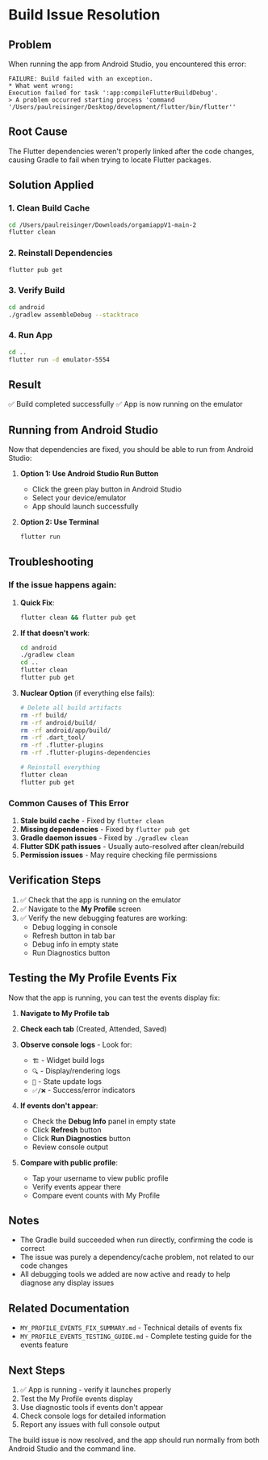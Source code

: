 # Build Issue Resolution

## Problem
When running the app from Android Studio, you encountered this error:
```
FAILURE: Build failed with an exception.
* What went wrong:
Execution failed for task ':app:compileFlutterBuildDebug'.
> A problem occurred starting process 'command '/Users/paulreisinger/Desktop/development/flutter/bin/flutter''
```

## Root Cause
The Flutter dependencies weren't properly linked after the code changes, causing Gradle to fail when trying to locate Flutter packages.

## Solution Applied

### 1. Clean Build Cache
```bash
cd /Users/paulreisinger/Downloads/orgamiappV1-main-2
flutter clean
```

### 2. Reinstall Dependencies
```bash
flutter pub get
```

### 3. Verify Build
```bash
cd android
./gradlew assembleDebug --stacktrace
```

### 4. Run App
```bash
cd ..
flutter run -d emulator-5554
```

## Result
✅ Build completed successfully
✅ App is now running on the emulator

## Running from Android Studio

Now that dependencies are fixed, you should be able to run from Android Studio:

1. **Option 1: Use Android Studio Run Button**
   - Click the green play button in Android Studio
   - Select your device/emulator
   - App should launch successfully

2. **Option 2: Use Terminal**
   ```bash
   flutter run
   ```

## Troubleshooting

### If the issue happens again:

1. **Quick Fix**:
   ```bash
   flutter clean && flutter pub get
   ```

2. **If that doesn't work**:
   ```bash
   cd android
   ./gradlew clean
   cd ..
   flutter clean
   flutter pub get
   ```

3. **Nuclear Option** (if everything else fails):
   ```bash
   # Delete all build artifacts
   rm -rf build/
   rm -rf android/build/
   rm -rf android/app/build/
   rm -rf .dart_tool/
   rm -rf .flutter-plugins
   rm -rf .flutter-plugins-dependencies
   
   # Reinstall everything
   flutter clean
   flutter pub get
   ```

### Common Causes of This Error

1. **Stale build cache** - Fixed by `flutter clean`
2. **Missing dependencies** - Fixed by `flutter pub get`
3. **Gradle daemon issues** - Fixed by `./gradlew clean`
4. **Flutter SDK path issues** - Usually auto-resolved after clean/rebuild
5. **Permission issues** - May require checking file permissions

## Verification Steps

1. ✅ Check that the app is running on the emulator
2. ✅ Navigate to the **My Profile** screen
3. ✅ Verify the new debugging features are working:
   - Debug logging in console
   - Refresh button in tab bar
   - Debug info in empty state
   - Run Diagnostics button

## Testing the My Profile Events Fix

Now that the app is running, you can test the events display fix:

1. **Navigate to My Profile tab**
2. **Check each tab** (Created, Attended, Saved)
3. **Observe console logs** - Look for:
   - `🏗️` - Widget build logs
   - `🔍` - Display/rendering logs
   - `🔄` - State update logs
   - `✅/❌` - Success/error indicators

4. **If events don't appear**:
   - Check the **Debug Info** panel in empty state
   - Click **Refresh** button
   - Click **Run Diagnostics** button
   - Review console output

5. **Compare with public profile**:
   - Tap your username to view public profile
   - Verify events appear there
   - Compare event counts with My Profile

## Notes

- The Gradle build succeeded when run directly, confirming the code is correct
- The issue was purely a dependency/cache problem, not related to our code changes
- All debugging tools we added are now active and ready to help diagnose any display issues

## Related Documentation

- `MY_PROFILE_EVENTS_FIX_SUMMARY.md` - Technical details of events fix
- `MY_PROFILE_EVENTS_TESTING_GUIDE.md` - Complete testing guide for the events feature

## Next Steps

1. ✅ App is running - verify it launches properly
2. Test the My Profile events display
3. Use diagnostic tools if events don't appear
4. Check console logs for detailed information
5. Report any issues with full console output

The build issue is now resolved, and the app should run normally from both Android Studio and the command line.

